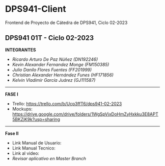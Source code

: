 # DPS941-Client
Frontend de Proyecto de Cátedra de DPS941, Ciclo 02-2023

DPS941 01T - Ciclo 02-2023 
-----------------------------------
**INTEGRANTES**
- *Ricardo Arturo De Paz Núñez (DN192246)*
- *Kevin Alexander Fernandez Monge (FM150385)*
- *Julio Danilo Flores Fuentes (FF201999)*
- *Christian Alexander Hernández Funes (HF171856)*
- *Kelvin Vladimir García Juárez (GJ111587)*

-------------------------------
**FASE I**
- Trello: https://trello.com/b/Ucp3ffT6/dps941-02-2023
- Mockups: https://drive.google.com/drive/folders/1WgSpVjxDoHmZyHxkku3E8APT5BKZjK9k?usp=sharing
---------------------------------
**Fase II**
- Link Manual de Usuario:
- Link Manual Tecnico:
- Link al video:
- *Revisar aplicativo en Master Branch*
